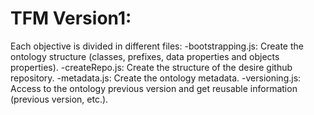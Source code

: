 # TFM Version1:
  Each objective is divided in different files:
    -bootstrapping.js: Create the ontology structure (classes, prefixes, data properties and objects properties).
    -createRepo.js: Create the structure of the desire github repository.
    -metadata.js: Create the ontology metadata.
    -versioning.js: Access to the ontology previous version and get reusable information (previous version, etc.).
